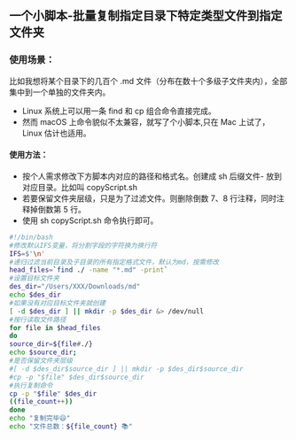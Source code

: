 ## 一个小脚本-批量复制指定目录下特定类型文件到指定文件夹

### 使用场景：

比如我想将某个目录下的几百个 .md 文件（分布在数十个多级子文件夹内），全部集中到一个单独的文件夹内。

- Linux 系统上可以用一条 find 和 cp 组合命令直接完成。
- 然而 macOS 上命令貌似不太兼容，就写了个小脚本,只在 Mac 上试了，Linux 估计也适用。

#### 使用方法：

- 按个人需求修改下方脚本内对应的路径和格式名。创建成 sh 后缀文件- 放到对应目录。比如叫 copyScript.sh
- 若要保留文件夹层级，只是为了过滤文件。则删除倒数 7、8 行注释，同时注释掉倒数第 5 行。
- 使用 sh copyScript.sh 命令执行即可。

```bash
#!/bin/bash
#修改默认IFS变量，将分割字段的字符换为换行符
IFS=$'\n'
#递归过滤当前目录及子目录的所有指定格式文件，默认为md，按需修改
head_files=`find ./ -name "*.md" -print`
#设置目标文件夹
des_dir="/Users/XXX/Downloads/md"
echo $des_dir
#如果没有对应目标文件夹就创建
[ -d $des_dir ] || mkdir -p $des_dir &> /dev/null
#按行读取文件路径
for file in $head_files
do
source_dir=${file#./}
echo $source_dir;
#是否保留文件夹层级
#[ -d $des_dir$source_dir ] || mkdir -p $des_dir$source_dir
#cp -p "$file" $des_dir$source_dir
#执行复制命令
cp -p "$file" $des_dir
((file_count++))
done
echo "复制完毕😄"
echo "文件总数：${file_count} 📚"
```
